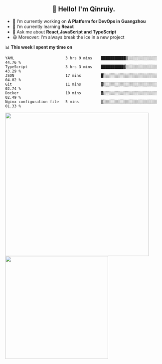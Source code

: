 <h2 align="center">👋 Hello! I'm Qinruiy.</h2>


- 🔭 I’m currently working on **A Platform for DevOps in Guangzhou**
- 🌱 I’m currently learning **React**
- 💬 Ask me about **React,JavaScript and TypeScript**
- 😃 Moreover: I'm always break the ice in a new project

📊 **This week I spent my time on**

<!--START_SECTION:waka-->

```text
YAML                       3 hrs 9 mins    ███████████▒░░░░░░░░░░░░░   44.76 %
TypeScript                 3 hrs 3 mins    ██████████▓░░░░░░░░░░░░░░   43.29 %
JSON                       17 mins         █░░░░░░░░░░░░░░░░░░░░░░░░   04.02 %
Git                        11 mins         ▓░░░░░░░░░░░░░░░░░░░░░░░░   02.74 %
Docker                     10 mins         ▓░░░░░░░░░░░░░░░░░░░░░░░░   02.49 %
Nginx configuration file   5 mins          ▒░░░░░░░░░░░░░░░░░░░░░░░░   01.33 %
```

<!--END_SECTION:waka-->

<p>
<img align="left" width="460" src="https://github-readme-stats.vercel.app/api?username=Qinruiy&custom_title=Qrinruiy's Github Stats&theme=graywhite&hide_border=true"/> <img align="left" width="330" src="https://github-readme-stats.vercel.app/api/top-langs/?username=Qinruiy&layout=compact&theme=graywhite&hide_border=true"/>
</p>
